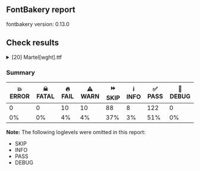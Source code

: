 ## FontBakery report

fontbakery version: 0.13.0







## Check results



<details><summary>[20] Martel[wght].ttf</summary>
<div>
<details>
    <summary>🔥 <b>FAIL</b> Validates subfamilyNameID and postScriptNameID for the default instance record <a href="https://fontbakery.readthedocs.io/en/stable/fontbakery/checks/opentype.html#opentype-varfont-valid-default-instance-nameids">opentype/varfont/valid_default_instance_nameids</a></summary>
    <div>







* 🔥 **FAIL** <p>'SemiBold' instance has the same coordinates as the default instance; its subfamily name should be 'Regular'.</p>
<p>Note: If the default instance really is meant to be called 'SemiBold', the problem may be that the font lacks NameID 17, which should probably be present and set to 'SemiBold'.</p>
 [code: invalid-default-instance-subfamily-name]



* 🔥 **FAIL** <p>'SemiBold' instance has the same coordinates as the default instance; its postscript name should be 'Martel-Regular', instead of 'Martel-SemiBold'.</p>
 [code: invalid-default-instance-postscript-name]



</div>
</details>

<details>
    <summary>🔥 <b>FAIL</b> Checking OS/2 usWinAscent & usWinDescent. <a href="https://fontbakery.readthedocs.io/en/stable/fontbakery/checks/universal.html#family-win-ascent-and-descent">family/win_ascent_and_descent</a></summary>
    <div>







* 🔥 **FAIL** <p>OS/2.usWinAscent value should be equal or greater than 1226, but got 1125 instead</p>
 [code: ascent]



</div>
</details>

<details>
    <summary>🔥 <b>FAIL</b> Font contains '.notdef' as its first glyph? <a href="https://fontbakery.readthedocs.io/en/stable/fontbakery/checks/universal.html#mandatory-glyphs">mandatory_glyphs</a></summary>
    <div>







* 🔥 **FAIL** <p>The '.notdef' glyph should contain a drawing, but it is blank.</p>
 [code: notdef-is-blank]



</div>
</details>

<details>
    <summary>🔥 <b>FAIL</b> Checking OS/2 Metrics match hhea Metrics. <a href="https://fontbakery.readthedocs.io/en/stable/fontbakery/checks/universal.html#os2-metrics-match-hhea">os2_metrics_match_hhea</a></summary>
    <div>







* 🔥 **FAIL** <p>OS/2 sTypoAscender (1125) and hhea ascent (1046) must be equal.</p>
 [code: ascender]



</div>
</details>

<details>
    <summary>🔥 <b>FAIL</b> Shapes languages in all GF glyphsets. <a href="https://fontbakery.readthedocs.io/en/stable/fontbakery/checks/googlefonts.html#googlefonts-glyphsets-shape-languages">googlefonts/glyphsets/shape_languages</a></summary>
    <div>







* 🔥 **FAIL** <p>GF_TransLatin_Arabic glyphset:</p>
<table>
<thead>
<tr>
<th align="left">FAIL messages</th>
<th align="left">Languages</th>
</tr>
</thead>
<tbody>
<tr>
<td align="left">Shaper didn't attach acutecomb to j</td>
<td align="left">nl_Latn (Dutch)</td>
</tr>
</tbody>
</table>
 [code: failed-language-shaping]



* ⚠️ **WARN** <p>GF_TransLatin_Arabic glyphset:</p>
<table>
<thead>
<tr>
<th align="left">WARN messages</th>
<th align="left">Languages</th>
</tr>
</thead>
<tbody>
<tr>
<td align="left">Some auxiliary glyphs were missing: ſ</td>
<td align="left">de_Latn (German) and fr_Latn (French)</td>
</tr>
<tr>
<td align="left">Some auxiliary glyphs were missing: Ŋ, ŋ, Ŧ, ŧ, Ʒ, Ǥ, ǥ, Ǯ, ǯ, ʒ</td>
<td align="left">fi_Latn (Finnish)</td>
</tr>
<tr>
<td align="left">Some auxiliary glyphs were missing: Ŋ, ŋ, Ŧ, ŧ</td>
<td align="left">nb_Latn (Norwegian Bokmål)</td>
</tr>
</tbody>
</table>
 [code: warning-language-shaping]



</div>
</details>

<details>
    <summary>🔥 <b>FAIL</b> Copyright notices match canonical pattern in fonts <a href="https://fontbakery.readthedocs.io/en/stable/fontbakery/checks/googlefonts.html#googlefonts-font-copyright">googlefonts/font_copyright</a></summary>
    <div>







* 🔥 **FAIL** <p>Name Table entry: Copyright notices should match a pattern similar to:</p>
<p>&quot;Copyright 2020 The Familyname Project Authors (git url)&quot;</p>
<p>But instead we have got:</p>
<p>&quot;Copyright (c) 2015 Dan Reynolds. Copyright (c) 2010-2015, Sorkin Type Co (<a href="http://www.sorkintype.com">www.sorkintype.com</a>) with Reserved Font Name 'Merriweather'&quot;</p>
 [code: bad-notice-format]



</div>
</details>

<details>
    <summary>🔥 <b>FAIL</b> Check license file has good copyright string. <a href="https://fontbakery.readthedocs.io/en/stable/fontbakery/checks/googlefonts.html#googlefonts-license-OFL-copyright">googlefonts/license/OFL_copyright</a></summary>
    <div>







* 🔥 **FAIL** <p>First line in license file is:</p>
<p>&quot;copyright 20** the my font project authors (<a href="https://github.com/googlefonts/googlefonts-project-template">https://github.com/googlefonts/googlefonts-project-template</a>)&quot;</p>
<p>which does not match the expected format, similar to:</p>
<p>&quot;Copyright 2022 The Familyname Project Authors (git url)&quot;</p>
 [code: bad-format]



</div>
</details>

<details>
    <summary>🔥 <b>FAIL</b> Ensure dotted circle glyph is present and can attach marks. <a href="https://fontbakery.readthedocs.io/en/stable/fontbakery/checks/universal.html#dotted-circle">dotted_circle</a></summary>
    <div>







* 🔥 **FAIL** <p>The following glyphs could not be attached to the dotted circle glyph:</p>
<pre><code>- acutecomb

- gravecomb

- tildecomb

- uni0302

- uni0304

- uni0306

- uni0307

- uni0308

- uni030A

- uni030B

- uni030C

- uni0326

- uni0327

- uni0328

- uni0901

- uni0902

- uni093A

- uni093C

- uni0941

- uni0942

- uni0943

- uni0944

- uni0945

- uni0946

- uni0947

- uni0948

- uni094D

- uni0951

- uni0952

- uni0953

- uni0954

- uni0956

- uni0957

- uni0962

- uni0963
</code></pre>
 [code: unattached-dotted-circle-marks]



</div>
</details>

<details>
    <summary>🔥 <b>FAIL</b> Check font names are correct <a href="https://fontbakery.readthedocs.io/en/stable/fontbakery/checks/googlefonts.html#googlefonts-font-names">googlefonts/font_names</a></summary>
    <div>







* 🔥 **FAIL** <p>Font names are incorrect:</p>
<table>
<thead>
<tr>
<th align="left">nameID</th>
<th align="left">current</th>
<th align="left">expected</th>
</tr>
</thead>
<tbody>
<tr>
<td align="left">Family Name</td>
<td align="left"><strong>Martel</strong></td>
<td align="left"><strong>Martel SemiBold</strong></td>
</tr>
<tr>
<td align="left">Subfamily Name</td>
<td align="left">Regular</td>
<td align="left">Regular</td>
</tr>
<tr>
<td align="left">Full Name</td>
<td align="left"><strong>Martel Regular</strong></td>
<td align="left"><strong>Martel SemiBold</strong></td>
</tr>
<tr>
<td align="left">Postscript Name</td>
<td align="left"><strong>Martel-Regular</strong></td>
<td align="left"><strong>Martel-SemiBold</strong></td>
</tr>
<tr>
<td align="left">Typographic Family Name</td>
<td align="left"><strong>N/A</strong></td>
<td align="left"><strong>Martel</strong></td>
</tr>
<tr>
<td align="left">Typographic Subfamily Name</td>
<td align="left"><strong>N/A</strong></td>
<td align="left"><strong>SemiBold</strong></td>
</tr>
</tbody>
</table>
 [code: bad-names]



</div>
</details>

<details>
    <summary>🔥 <b>FAIL</b> Check if the vertical metrics of a family are similar to the same family hosted on Google Fonts. <a href="https://fontbakery.readthedocs.io/en/stable/fontbakery/checks/googlefonts.html#googlefonts-vertical-metrics-regressions">googlefonts/vertical_metrics_regressions</a></summary>
    <div>







* 🔥 **FAIL** <p>Martel Regular: OS/2 sTypoDescender is -571 when it should be -562</p>
 [code: bad-typo-descender]



* 🔥 **FAIL** <p>Martel Regular: hhea Ascender is 1046 when it should be 1125</p>
 [code: bad-hhea-ascender]



* 🔥 **FAIL** <p>Martel Regular: hhea Descender is -500 when it should be -562</p>
 [code: bad-hhea-descender]



</div>
</details>

<details>
    <summary>⚠️ <b>WARN</b> Detect any interpolation issues in the font. <a href="https://fontbakery.readthedocs.io/en/stable/fontbakery/checks/universal.html#interpolation-issues">interpolation_issues</a></summary>
    <div>







* ⚠️ **WARN** <p>Interpolation issues were found in the font:</p>
<pre><code>- Contour 3 start point differs in glyph 'uni0919094D0915094D' between location wght=200 and location wght=900

- Contour 3 in glyph 'uni0919094D0915094D': becomes underweight between wght=200 and wght=900.

- Contour 0 point 44 in glyph 'uni0925094D0930' has a kink between location wght=200 and location wght=900

- Contour 2 start point differs in glyph 'uni0908' between location wght=200 and location wght=900

- Contour 2 in glyph 'uni0908': becomes underweight between wght=200 and wght=900.

- Contour 0 start point differs in glyph 'uni0307.case' between location wght=600 and location wght=200

- Contour 0 in glyph 'uni0307.case': becomes underweight between wght=600 and wght=200.

- Contour 0 start point differs in glyph 'uni0307.case' between location wght=200 and location wght=900

- Contour 0 in glyph 'uni0307.case': becomes underweight between wght=200 and wght=900.

- Contour 1 start point differs in glyph 'uni0907' between location wght=200 and location wght=900

- Contour 1 in glyph 'uni0907': becomes underweight between wght=200 and wght=900.

- Contour 1 start point differs in glyph 'uni0969' between location wght=600 and location wght=200

- Contour 1 in glyph 'uni0969': becomes underweight between wght=600 and wght=200.

- Contour 1 start point differs in glyph 'uni091D' between location wght=200 and location wght=900

- Contour 1 in glyph 'uni091D': becomes underweight between wght=200 and wght=900.

- Contour 0 start point differs in glyph 'dotaccent.cap' between location wght=600 and location wght=200

- Contour 0 in glyph 'dotaccent.cap': becomes underweight between wght=600 and wght=200.

- Contour 0 start point differs in glyph 'dotaccent.cap' between location wght=200 and location wght=900

- Contour 0 in glyph 'dotaccent.cap': becomes underweight between wght=200 and wght=900.

- Contour 1 start point differs in glyph 'uni091D094D' between location wght=200 and location wght=900

- Contour 1 in glyph 'uni091D094D': becomes underweight between wght=200 and wght=900.

- Contour 0 point 44 in glyph 'y' has a kink between location wght=200 and location wght=900

- Contour 0 start point differs in glyph 'uni2206' between location wght=200 and location wght=900

- Contour 1 start point differs in glyph 'uni0936094D' between location wght=600 and location wght=200

- Contour 1 in glyph 'uni0936094D': becomes underweight between wght=600 and wght=200.

- Contour 1 point 6 in glyph 'uni0936094D' has a kink between location wght=600 and location wght=200

- Contour 1 point 10 in glyph 'uni0936094D' has a kink between location wght=600 and location wght=200

- Contour 0 point 15 in glyph 'uni0935094D0930' has a kink between location wght=200 and location wght=900

- Contour 2 point 13 in glyph 'oe' has a kink between location wght=200 and location wght=900
</code></pre>
 [code: interpolation-issues]



</div>
</details>

<details>
    <summary>⚠️ <b>WARN</b> Are there caret positions declared for every ligature? <a href="https://fontbakery.readthedocs.io/en/stable/fontbakery/checks/universal.html#ligature-carets">ligature_carets</a></summary>
    <div>







* ⚠️ **WARN** <p>This font lacks caret position values for ligature glyphs on its GDEF table.</p>
 [code: lacks-caret-pos]



</div>
</details>

<details>
    <summary>⚠️ <b>WARN</b> Check math signs have the same width. <a href="https://fontbakery.readthedocs.io/en/stable/fontbakery/checks/universal.html#math-signs-width">math_signs_width</a></summary>
    <div>







* ⚠️ **WARN** <p>The most common width is 606 among a set of 4 math glyphs.
The following math glyphs have a different width, though:</p>
<p>Width = 620:
plusminus, plus</p>
<p>Width = 647:
greater, less</p>
<p>Width = 602:
logicalnot</p>
<p>Width = 625:
divide</p>
<p>Width = 626:
approxequal</p>
<p>Width = 646:
lessequal, greaterequal</p>
 [code: width-outliers]



</div>
</details>

<details>
    <summary>⚠️ <b>WARN</b> Does the font contain a soft hyphen? <a href="https://fontbakery.readthedocs.io/en/stable/fontbakery/checks/universal.html#soft-hyphen">soft_hyphen</a></summary>
    <div>







* ⚠️ **WARN** <p>This font has a 'Soft Hyphen' character.</p>
 [code: softhyphen]



</div>
</details>

<details>
    <summary>⚠️ <b>WARN</b> Check font contains no unreachable glyphs <a href="https://fontbakery.readthedocs.io/en/stable/fontbakery/checks/universal.html#unreachable-glyphs">unreachable_glyphs</a></summary>
    <div>







* ⚠️ **WARN** <p>The following glyphs could not be reached by codepoint or substitution rules:</p>
<pre><code>- DC1

- DC2

- DC3

- DC4

- DLE

- HT

- LF

- NULL

- RS

- US

- acute.cap

- breve.cap

- caron.cap

- circumflex.cap

- dieresis.cap

- dotaccent.cap

- grave.cap

- i.loclTRK

- periodcentered.loclCAT

- periodcentered.loclCAT.case

- ring.cap

- space.copy_one

- tilde.cap

- uni004A0301

- uni006A0301

- uni030C.alt

- uni0328.case

- uni0941.alt

- uni0942.alt
</code></pre>
 [code: unreachable-glyphs]



</div>
</details>

<details>
    <summary>⚠️ <b>WARN</b> Validate size, and resolution of article images, and ensure article page has minimum length and includes visual assets. <a href="https://fontbakery.readthedocs.io/en/stable/fontbakery/checks/googlefonts.html#googlefonts-article-images">googlefonts/article/images</a></summary>
    <div>







* ⚠️ **WARN** <p>Family metadata at fonts/variable does not have an article.</p>
 [code: lacks-article]



</div>
</details>

<details>
    <summary>⚠️ <b>WARN</b> Check for codepoints not covered by METADATA subsets. <a href="https://fontbakery.readthedocs.io/en/stable/fontbakery/checks/googlefonts.html#googlefonts-metadata-unreachable-subsetting">googlefonts/metadata/unreachable_subsetting</a></summary>
    <div>







* ⚠️ **WARN** <p>The following codepoints supported by the font are not covered by
any subsets defined in the font's metadata file, and will never
be served. You can solve this by either manually adding additional
subset declarations to METADATA.pb, or by editing the glyphset
definitions.</p>
<ul>
<li>U+007F : try adding symbols</li>
<li>U+02D8 BREVE: try adding one of: yi, canadian-aboriginal</li>
<li>U+02D9 DOT ABOVE: try adding one of: yi, canadian-aboriginal</li>
<li>U+02DB OGONEK: try adding one of: yi, canadian-aboriginal</li>
<li>U+0302 COMBINING CIRCUMFLEX ACCENT: try adding one of: math, cherokee, coptic, tifinagh</li>
<li>U+0306 COMBINING BREVE: try adding one of: tifinagh, old-permic</li>
<li>U+0307 COMBINING DOT ABOVE: try adding one of: syriac, math, duployan, tai-le, todhri, coptic, hebrew, old-permic, malayalam, canadian-aboriginal, tifinagh</li>
<li>U+030A COMBINING RING ABOVE: try adding one of: syriac, duployan</li>
<li>U+030B COMBINING DOUBLE ACUTE ACCENT: try adding one of: osage, cherokee</li>
<li>U+030C COMBINING CARON: try adding one of: cherokee, tai-le</li>
<li>U+0312 COMBINING TURNED COMMA ABOVE: try adding math</li>
<li>U+0326 COMBINING COMMA BELOW: try adding math</li>
<li>U+0327 COMBINING CEDILLA: try adding math</li>
<li>U+0328 COMBINING OGONEK: not included in any glyphset definition</li>
<li>U+03A9 GREEK CAPITAL LETTER OMEGA: try adding one of: math, elbasan, greek</li>
<li>U+03BC GREEK SMALL LETTER MU: try adding one of: math, greek</li>
<li>U+03C0 GREEK SMALL LETTER PI: try adding one of: yi, math, greek</li>
<li>U+2000 EN QUAD: try adding symbols2</li>
<li>U+2001 EM QUAD: try adding symbols2</li>
<li>U+2003 EM SPACE: try adding nushu</li>
<li>U+2004 THREE-PER-EM SPACE: try adding symbols2</li>
<li>U+2005 FOUR-PER-EM SPACE: try adding symbols2</li>
<li>U+2006 SIX-PER-EM SPACE: try adding symbols2</li>
<li>U+2007 FIGURE SPACE: try adding symbols2</li>
<li>U+2008 PUNCTUATION SPACE: try adding symbols2</li>
<li>U+200A HAIR SPACE: try adding symbols2</li>
<li>U+2021 DOUBLE DAGGER: try adding adlam</li>
<li>U+2030 PER MILLE SIGN: try adding adlam</li>
<li>U+2202 PARTIAL DIFFERENTIAL: try adding math</li>
<li>U+2206 INCREMENT: try adding math</li>
<li>U+220F N-ARY PRODUCT: try adding math</li>
<li>U+2211 N-ARY SUMMATION: try adding math</li>
<li>U+221A SQUARE ROOT: try adding math</li>
<li>U+221E INFINITY: try adding math</li>
<li>U+222B INTEGRAL: try adding math</li>
<li>U+2248 ALMOST EQUAL TO: try adding math</li>
<li>U+2260 NOT EQUAL TO: try adding math</li>
<li>U+2264 LESS-THAN OR EQUAL TO: try adding math</li>
<li>U+2265 GREATER-THAN OR EQUAL TO: try adding math</li>
<li>U+25CA LOZENGE: try adding one of: math, symbols</li>
<li>U+FB01 LATIN SMALL LIGATURE FI: not included in any glyphset definition</li>
<li>U+FB02 LATIN SMALL LIGATURE FL: not included in any glyphset definition</li>
</ul>
<p>Or you can add the above codepoints to one of the subsets supported by the font: <code>devanagari</code>, <code>latin</code>, <code>latin-ext</code></p>
 [code: unreachable-subsetting]



</div>
</details>

<details>
    <summary>⚠️ <b>WARN</b> Ensure soft_dotted characters lose their dot when combined with marks that replace the dot. <a href="https://fontbakery.readthedocs.io/en/stable/fontbakery/checks/universal.html#soft-dotted">soft_dotted</a></summary>
    <div>







* ⚠️ **WARN** <p>The dot of soft dotted characters used in orthographies <em>must</em> disappear in the following strings: i̊ i̋ j̀ j́ j̃ j̄ j̈ į̀ į́ į̂ į̃ į̄ į̌</p>
<p>The dot of soft dotted characters <em>should</em> disappear in other cases, for example: ĭ i̇ ǐ i̒ ĭ̦ i̦̇ i̦̊ i̦̋ ǐ̦ i̦̒ ĭ̧ i̧̇ i̧̊ i̧̋ ǐ̧ i̧̒ j̆ j̇ j̊ j̋</p>
<p>Your font fully covers the following languages that require the soft-dotted feature: Lithuanian (Latn, 2,357,094 speakers).</p>
<p>Your font does <em>not</em> cover the following languages that require the soft-dotted feature: Ukrainian (Cyrl, 29,273,587 speakers), Mfumte (Latn, 79,000 speakers), Navajo (Latn, 166,319 speakers), Belarusian (Cyrl, 10,064,517 speakers), Kaska (Latn, 125 speakers), Dii (Latn, 71,000 speakers), Han (Latn, 6 speakers), Bafut (Latn, 158,146 speakers), Teke-Ebo (Latn, 260,000 speakers), Sar (Latn, 500,000 speakers), Lugbara (Latn, 2,200,000 speakers), South Central Banda (Latn, 244,000 speakers), Longto (Latn, 5,000 speakers), Bete-Bendi (Latn, 100,000 speakers), Mango (Latn, 77,000 speakers), Koonzime (Latn, 40,000 speakers), Yala (Latn, 200,000 speakers), Ekpeye (Latn, 226,000 speakers), Kom (Latn, 360,685 speakers), Ma’di (Latn, 584,000 speakers), Southern Tutchone (Latn, 65 speakers), Makaa (Latn, 221,000 speakers), Cicipu (Latn, 44,000 speakers), Basaa (Latn, 332,940 speakers), Gulay (Latn, 250,478 speakers), Northern Tutchone (Latn, 85 speakers), Dutch (Latn, 31,709,104 speakers), Abua (Latn, 25,000 speakers), Dan (Latn, 1,099,244 speakers), Vute (Latn, 21,000 speakers), Western Krahn (Latn, 97,800 speakers), Southern Kisi (Latn, 360,000 speakers), Ebira (Latn, 2,200,000 speakers), Zapotec (Latn, 490,000 speakers), Nzakara (Latn, 50,000 speakers), Nateni (Latn, 100,000 speakers), Ngbaka (Latn, 1,020,000 speakers), Mundani (Latn, 34,000 speakers), Ikwere (Latn, 717,000 speakers), Heiltsuk (Latn, 300 speakers), Ejagham (Latn, 120,000 speakers), Ijo, Southeast (Latn, 2,471,000 speakers), Aghem (Latn, 38,843 speakers), Keliko (Latn, 63,000 speakers), Fur (Latn, 1,230,163 speakers), Kpelle, Guinea (Latn, 622,000 speakers), Avokaya (Latn, 100,000 speakers), Igbo (Latn, 27,823,640 speakers).</p>
 [code: soft-dotted]



</div>
</details>

<details>
    <summary>⚠️ <b>WARN</b> Ensure fonts have ScriptLangTags declared on the 'meta' table. <a href="https://fontbakery.readthedocs.io/en/stable/fontbakery/checks/googlefonts.html#googlefonts-meta-script-lang-tags">googlefonts/meta/script_lang_tags</a></summary>
    <div>







* ⚠️ **WARN** <p>This font file does not have a 'meta' table.</p>
 [code: lacks-meta-table]



</div>
</details>

<details>
    <summary>⚠️ <b>WARN</b> Checking OS/2 achVendID. <a href="https://fontbakery.readthedocs.io/en/stable/fontbakery/checks/googlefonts.html#googlefonts-vendor-id">googlefonts/vendor_id</a></summary>
    <div>







* ⚠️ **WARN** <p>OS/2 VendorID value 'toff' is not yet recognized. If you registered it recently, then it's safe to ignore this warning message. Otherwise, you should set it to your own unique 4 character code, and register it with Microsoft at <a href="https://www.microsoft.com/typography/links/vendorlist.aspx">https://www.microsoft.com/typography/links/vendorlist.aspx</a></p>
 [code: unknown]



</div>
</details>
</div>
</details>




### Summary

| 💥 ERROR | ☠ FATAL | 🔥 FAIL | ⚠️ WARN | ⏩ SKIP | ℹ️ INFO | ✅ PASS | 🔎 DEBUG | 
| ---|---|---|---|---|---|---|---|
| 0 | 0 | 10 | 10 | 88 | 8 | 122 | 0 | 
| 0% | 0% | 4% | 4% | 37% | 3% | 51% | 0% | 



**Note:** The following loglevels were omitted in this report:


* SKIP
* INFO
* PASS
* DEBUG
